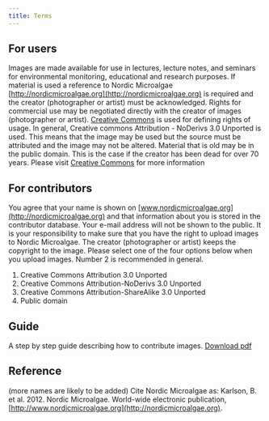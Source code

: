 ```yaml
---
title: Terms
---
```


## For users

Images are made available for use in lectures, lecture notes, and seminars for environmental monitoring, educational and research purposes.  If material is used a reference to Nordic Microalgae [http://nordicmicroalgae.org](http://nordicmicroalgae.org) is required and the creator (photographer or artist) must be acknowledged. Rights for commercial use may be negotiated directly with the creator of images (photographer or artist). [Creative Commons](http://creativecommons.org/licenses/) is used for defining rights of usage. In general, Creative commons Attribution - NoDerivs 3.0 Unported is used. This means that the image may be used but the source must be attributed and the image may not be altered. Material that is old may be in the public domain. This is the case if the creator has been dead for over 70 years. Please visit [Creative Commons](http://creativecommons.org/licenses/) for more information

## For contributors

You agree that your name is shown on [www.nordicmicroalgae.org](http://nordicmicroalgae.org) and that information about you is stored in the contributor database. Your e-mail address will not be shown to the public. It is your responsibility to make sure that you have the right to upload images to Nordic Microalgae. The creator (photographer or artist) keeps the copyright to the image. Please select one of the four options below when you upload images. Number 2 is recommended in general.

1. Creative Commons Attribution 3.0 Unported
2. Creative Commons Attribution-NoDerivs 3.0 Unported
3. Creative Commons Attribution-ShareAlike 3.0 Unported
4. Public domain

## Guide

A step by step guide describing how to contribute images. [Download pdf](http://downloads.nordicmicroalgae.org/nordic_microalgae_guide_for_contriburs.pdf)

## Reference

(more names are likely to be added) Cite Nordic Microalgae as: Karlson, B. et al. 2012. Nordic Microalgae. World-wide electronic publication, [http://www.nordicmicroalgae.org](http://nordicmicroalgae.org).
